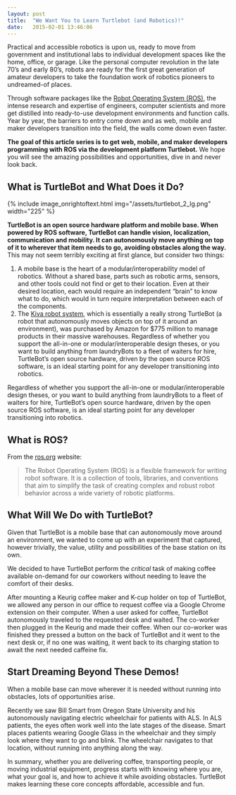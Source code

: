 ```yaml
---
layout: post
title:  "We Want You to Learn Turtlebot (and Robotics)!"
date:   2015-02-01 13:46:06
---
```


Practical and accessible robotics is upon us, ready to move from government and institutional labs to individual development spaces like the home, office, or garage. Like the personal computer revolution in the late 70’s and early 80’s, robots are ready for the first great generation of amateur developers to take the foundation work of robotics pioneers to undreamed-of places.

Through software packages like the [Robot Operating System (ROS)](http://www.ros.org/), the intense research and expertise of engineers, computer scientists and more get distilled into ready-to-use development environments and function calls. Year by year, the barriers to entry come down and as web, mobile and maker developers transition into the field, the walls come down even faster.

**The goal of this article series is to get web, mobile, and maker developers programming with ROS via the development platform Turtlebot.** We hope you will see the amazing possibilities and opportunities, dive in and never look back.

## What is TurtleBot and What Does it Do?
{% include image_onrightoftext.html img="/assets/turtlebot_2_lg.png" width="225" %}

**TurtleBot is an open source hardware platform and mobile base. When powered by ROS software, TurtleBot can handle vision, localization, communication and mobility. It can autonomously move anything on top of it to wherever that item needs to go, avoiding obstacles along the way.** This may not seem terribly exciting at first glance, but consider two things:

1. A mobile base is the heart of a modular/interoperability model of robotics. Without a shared base, parts such as robotic arms, sensors, and other tools could not find or get to their location. Even at their desired location, each would require an independent “brain” to know what to do, which would in turn require interpretation between each of the components.
2. The [Kiva robot system](http://www.kivasystems.com/), which is essentially a really strong TurtleBot (a robot that autonomously moves objects on top of it around an environment), was purchased by Amazon for $775 million to manage products in their massive warehouses.
Regardless of whether you support the all-in-one or modular/interoperable design theses, or you want to build anything from laundryBots to a fleet of waiters for hire, TurtleBot’s open source hardware, driven by the open source ROS software, is an ideal starting point for any developer transitioning into robotics.

Regardless of whether you support the all-in-one or modular/interoperable design theses, or you want to build anything from laundryBots to a fleet of waiters for hire, TurtleBot’s open source hardware, driven by the open source ROS software, is an ideal starting point for any developer transitioning into robotics.

## What is ROS?

From the [ros.org](http://www.ros.org) website:

> The Robot Operating System (ROS) is a flexible framework for writing robot software. It is a collection of tools, libraries, and conventions that aim to simplify the task of creating complex and robust robot behavior across a wide variety of robotic platforms.

## What Will We Do with TurtleBot?

Given that TurtleBot is a mobile base that can autonomously move around an environment, we wanted to come up with an experiment that captured, however trivially, the value, utility and possibilities of the base station on its own.

We decided to have TurtleBot perform the *critical* task of making coffee available on-demand for our coworkers without needing to leave the comfort of their desks.

After mounting a Keurig coffee maker and K-cup holder on top of TurtleBot, we allowed any person in our office to request coffee via a Google Chrome extension on their computer. When a user asked for coffee, TurtleBot autonomously traveled to the requested desk and waited. The co-worker then plugged in the Keurig and made their coffee. When our co-worker was finished they pressed a button on the back of TurtleBot and it went to the next desk or, if no one was waiting, it went back to its charging station to await the next needed caffeine fix.

## Start Dreaming Beyond These Demos!

When a mobile base can move wherever it is needed without running into obstacles, lots of opportunities arise.

Recently we saw Bill Smart from Oregon State University and his autonomously navigating electric wheelchair for patients with ALS. In ALS patients, the eyes often work well into the late stages of the disease. Smart places patients wearing Google Glass in the wheelchair and they simply look where they want to go and blink. The wheelchair navigates to that location, without running into anything along the way.

In summary, whether you are delivering coffee, transporting people, or moving industrial equipment, progress starts with knowing where you are, what your goal is, and how to achieve it while avoiding obstacles. TurtleBot makes learning these core concepts affordable, accessible and fun.

